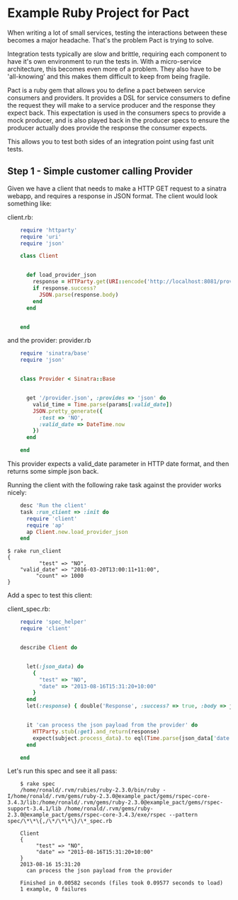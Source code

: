 Example Ruby Project for Pact
======================================

When writing a lot of small services, testing the interactions between these becomes a major headache. That's the problem Pact is trying to solve.

Integration tests typically are slow and brittle, requiring each component to have it's own environment to run the tests in. With a micro-service architecture, this becomes even more of a problem. They also have to be 'all-knowing' and this makes them difficult to keep from being fragile.

Pact is a ruby gem that allows you to define a pact between service consumers and providers. It provides a DSL for service consumers to define the request they will make to a service producer and the response they expect back. This expectation is used in the consumers specs to provide a mock producer, and is also played back in the producer specs to ensure the producer actually does provide the response the consumer expects.

This allows you to test both sides of an integration point using fast unit tests.

## Step 1 - Simple customer calling Provider

Given we have a client that needs to make a HTTP GET request to a sinatra webapp, and requires a response in JSON format. The client would look something like:

client.rb:

```ruby
    require 'httparty'
    require 'uri'
    require 'json'

    class Client


      def load_provider_json
        response = HTTParty.get(URI::encode('http://localhost:8081/provider.json?valid_date=' + Time.now.httpdate))
        if response.success?
          JSON.parse(response.body)
        end
      end


    end
```

and the provider:
provider.rb

```ruby
    require 'sinatra/base'
    require 'json'


    class Provider < Sinatra::Base


      get '/provider.json', :provides => 'json' do
        valid_time = Time.parse(params[:valid_date])
        JSON.pretty_generate({
          :test => 'NO',
          :valid_date => DateTime.now
        })
      end

    end
```

This provider expects a valid_date parameter in HTTP date format, and then returns some simple json back.

Running the client with the following rake task against the provider works nicely:

```ruby
    desc 'Run the client'
    task :run_client => :init do
      require 'client'
      require 'ap'
      ap Client.new.load_provider_json
    end
```

    $ rake run_client
    {
              "test" => "NO",
        "valid_date" => "2016-03-20T13:00:11+11:00",
             "count" => 1000
    }

Add a spec to test this client:

client_spec.rb:

```ruby
    require 'spec_helper'
    require 'client'


    describe Client do


      let(:json_data) do
        {
          "test" => "NO",
          "date" => "2013-08-16T15:31:20+10:00"
        }
      end
      let(:response) { double('Response', :success? => true, :body => json_data.to_json) }


      it 'can process the json payload from the provider' do
        HTTParty.stub(:get).and_return(response)
        expect(subject.process_data).to eql(Time.parse(json_data['date']))
      end

    end
```

Let's run this spec and see it all pass:

```console
    $ rake spec
    /home/ronald/.rvm/rubies/ruby-2.3.0/bin/ruby -I/home/ronald/.rvm/gems/ruby-2.3.0@example_pact/gems/rspec-core-3.4.3/lib:/home/ronald/.rvm/gems/ruby-2.3.0@example_pact/gems/rspec-support-3.4.1/lib /home/ronald/.rvm/gems/ruby-2.3.0@example_pact/gems/rspec-core-3.4.3/exe/rspec --pattern spec/\*\*\{,/\*/\*\*\}/\*_spec.rb

    Client
    {
         "test" => "NO",
         "date" => "2013-08-16T15:31:20+10:00"
    }
    2013-08-16 15:31:20
      can process the json payload from the provider

    Finished in 0.00582 seconds (files took 0.09577 seconds to load)
    1 example, 0 failures
```
